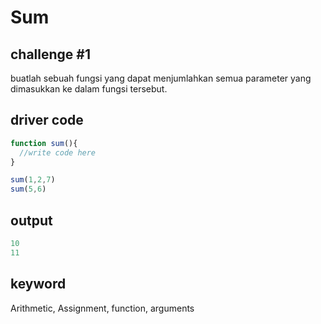# Sum

## challenge #1
buatlah sebuah fungsi yang dapat menjumlahkan semua parameter yang dimasukkan ke dalam fungsi tersebut.

## driver code
```javascript
function sum(){
  //write code here
}

sum(1,2,7)
sum(5,6)
```

## output
```javascript
10
11
```

## keyword
Arithmetic, Assignment, function, arguments
